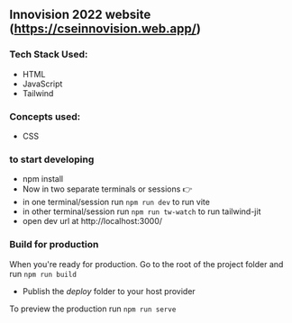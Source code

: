 ## Innovision 2022 website (https://cseinnovision.web.app/)

### Tech Stack Used: 
- HTML 
- JavaScript
- Tailwind

### Concepts used:
- CSS

### to start developing

- npm install
- Now in two separate terminals or sessions 👉
- in one terminal/session run `npm run dev` to run vite
- in other terminal/session run `npm run tw-watch` to run tailwind-jit
- open dev url at http://localhost:3000/

### Build for production

When you're ready for production. Go to the root of the project folder and run `npm run build`

- Publish the _deploy_ folder to your host provider

To preview the production run `npm run serve`
